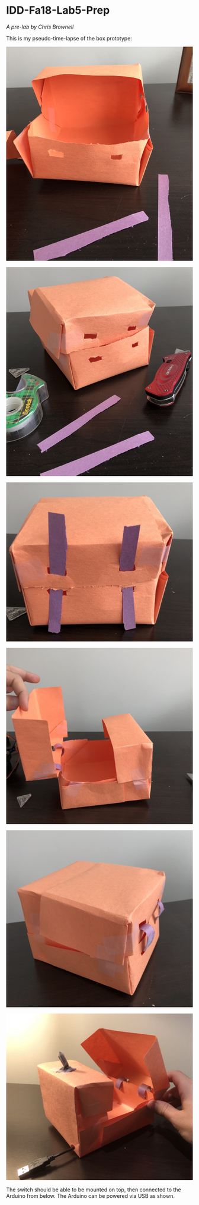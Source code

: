 # IDD-Fa18-Lab5-Prep

*A pre-lab by Chris Brownell*

This is my pseudo-time-lapse of the box prototype:

![p1](https://github.com/chrisbrownell/IDD-Fa18-Lab5-Prep/blob/master/protobox-3.JPG)

![p2](https://github.com/chrisbrownell/IDD-Fa18-Lab5-Prep/blob/master/protobox-4.JPG)

![p3](https://github.com/chrisbrownell/IDD-Fa18-Lab5-Prep/blob/master/protobox-1.JPG)

![p4](https://github.com/chrisbrownell/IDD-Fa18-Lab5-Prep/blob/master/protobox-2.JPG)

![p5](https://github.com/chrisbrownell/IDD-Fa18-Lab5-Prep/blob/master/protobox-5.JPG)

![p6](https://github.com/chrisbrownell/IDD-Fa18-Lab5-Prep/blob/master/protobox-6.JPG)

The switch should be able to be mounted on top, then connected to the Arduino from below. The Arduino can be powered via USB as shown.
